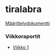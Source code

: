 # tiralabra

[Määrittelydokumentti](https://github.com/pinj4/tiralabra/blob/main/dokumentointi/maarittelydokumentti.md)

### Viikkoraportit
- [Viikko 1](https://github.com/pinj4/tiralabra/blob/main/dokumentointi/viikkoraportti_1.md)
